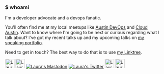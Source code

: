 ### $ whoami

I'm a developer advocate and a devops fanatic. 

You'll often find me at my local meetups like [Austin DevOps](https://github.com/Austin-Devops) and [Cloud Austin](https://www.meetup.com/CloudAustin/). Want to know where I'm going to be next or curious regarding what I talk about? I've got my recent talks up and my upcoming talks on [my speaking portfolio](https://speaking.nimbinatus.com).

Need to get in touch? The best way to do that is to use [my Linktree](https://linktr.ee/nimbinatus).

<div>
  <a href="https://linktr.ee/nimbinatus"><img src="https://api.blog.production.linktr.ee/wp-content/uploads/2022/06/Avatar-Symbol-Canopy.png" height=30 alt="Laura's Linktree"/></a>
  <a href="https://dev.to/nimbinatus"><img src="https://d2fltix0v2e0sb.cloudfront.net/dev-badge.svg" alt="Laura's DEV Profile" height=30/></a>
  <a href=""><img src="https://img.shields.io/mastodon/follow/109245877985611377?domain=https%3A%2F%2Fhachyderm.io&style=social" alt="Laura's Mastodon"></a>
  <a href="https://twitter.com/nimbinatus"><img src="https://img.shields.io/twitter/follow/nimbinatus" alt="Laura's Twitter"></a>
  <a href="https://nimbinatus.com"><img src="https://nimbinatus.com/static/avatar.png" alt="Laura's blog" height=30/></a>
  <a href="https://speaking.nimbinatus.com"><img src="https://on.notist.cloud/assets/svg/notist.svg" alt="Laura's Notist Profile" height=30/></a>
</div>

<!--
**nimbinatus/nimbinatus** is a ✨ _special_ ✨ repository because its `README.md` (this file) appears on your GitHub profile.

Here are some ideas to get you started:

- 🔭 I’m currently working on ...
- 🌱 I’m currently learning ...
- 👯 I’m looking to collaborate on ...
- 🤔 I’m looking for help with ...
- 💬 Ask me about ...
- 📫 How to reach me: ...
- 😄 Pronouns: ...
- ⚡ Fun fact: ...
-->
